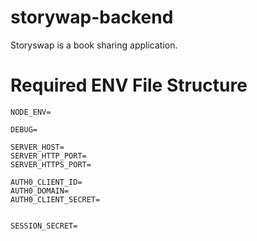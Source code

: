 # storywap-backend

Storyswap is a book sharing application.

# Required ENV File Structure

```
NODE_ENV=

DEBUG=

SERVER_HOST=
SERVER_HTTP_PORT=
SERVER_HTTPS_PORT=

AUTH0_CLIENT_ID=
AUTH0_DOMAIN=
AUTH0_CLIENT_SECRET=


SESSION_SECRET=
```
